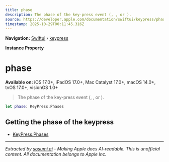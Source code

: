 ```yaml
---
title: phase
description: The phase of the key-press event (, , or ).
source: https://developer.apple.com/documentation/swiftui/keypress/phase
timestamp: 2025-10-29T00:11:45.316Z
---
```


**Navigation:** [Swiftui](/documentation/swiftui) › [keypress](/documentation/swiftui/keypress)

**Instance Property**

# phase

**Available on:** iOS 17.0+, iPadOS 17.0+, Mac Catalyst 17.0+, macOS 14.0+, tvOS 17.0+, visionOS 1.0+

> The phase of the key-press event (, , or ).

```swift
let phase: KeyPress.Phases
```

## Getting the phase of the keypress

- [KeyPress.Phases](/documentation/swiftui/keypress/phases)

---

*Extracted by [sosumi.ai](https://sosumi.ai) - Making Apple docs AI-readable.*
*This is unofficial content. All documentation belongs to Apple Inc.*
